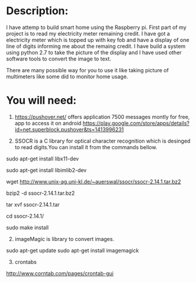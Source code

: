 Description:
============

I have attemp to build smart home using the Raspberry pi. First part of my project is to read my electricity meter remaining credit. I have got a electricity meter which is topped up with key fob and have a display of one line of digits informing me about the remaing credit. I have build a system using python 2.7 to take the picture of the display and I have used other software tools to convert the image to text.

There are many possible way for you to use it like taking picture of multimeters like some did to monitor home usage.

You will need:
==============

1) https://pushover.net/ offers application 7500 messages montly for free, app to access it on android https://play.google.com/store/apps/details?id=net.superblock.pushover&ts=1413996231

2) SSOCR is a C library for optical character recognition which is desinged to read digits.You can install it from the commands bellow.

sudo apt-get install libx11-dev

sudo apt-get install libimlib2-dev

wget http://www.unix-ag.uni-kl.de/~auerswal/ssocr/ssocr-2.14.1.tar.bz2

bzip2 -d ssocr-2.14.1.tar.bz2

tar xvf ssocr-2.14.1.tar

cd ssocr-2.14.1/

sudo make install

2) imageMagic is library to convert images. 

sudo apt-get update
sudo apt-get install imagemagick

3) crontabs

http://www.corntab.com/pages/crontab-gui

